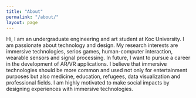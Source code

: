 ```yaml
---
title: "About"
permalink: "/about/"
layout: page
---
```



Hi, I am an undergraduate engineering and art student at Koc University. I am passionate about technology and design. My research interests are immersive technologies, serios games, human-computer interaction, wearable sensors and signal processing. In future, I want to pursue a career in the development of AR/VR applications. I believe that immersive technologies should be more common and used not only for entertainment purposes but also medicine, education, refugees, data visualization and professional fields. I am highly motivated to make social impacts by designing experiences with immersive technologies. 



